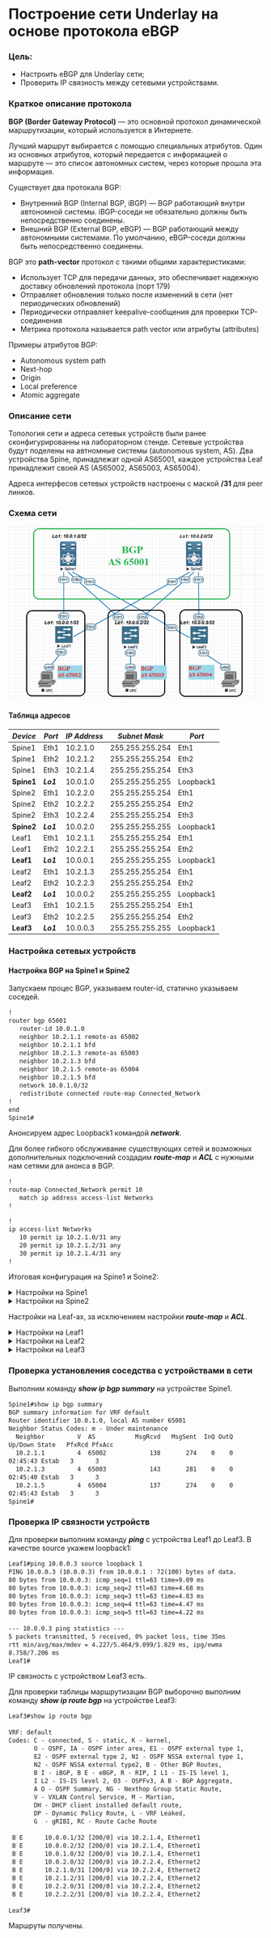 # Построение сети Underlay на основе протокола eBGP
### Цель:
- Настроить eBGP для Underlay сети;
- Проверить IP связность между сетевыми устройствами.
### Краткое описание протокола
__BGP (Border Gateway Protocol)__ — это основной протокол динамической маршрутизации, который используется в Интернете.

Лучший маршрут выбирается с помощью специальных атрибутов. Один из основных атрибутов, который передается с информацией о маршруте — это список автономных систем, через которые прошла эта информация.

Существует два протокала BGP:
- Внутренний BGP (Internal BGP, iBGP) — BGP работающий внутри автономной системы. iBGP-соседи не обязательно должны быть непосредственно соединены.
- Внешний BGP (External BGP, eBGP) — BGP работающий между автономными системами. По умолчанию, eBGP-соседи должны быть непосредственно соединены.

BGP это __path-vector__ протокол с такими общими характеристиками:
- Использует TCP для передачи данных, это обеспечивает надежную доставку обновлений протокола (порт 179)
- Отправляет обновления только после изменений в сети (нет периодических обновлений)
- Периодически отправляет keepalive-сообщения для проверки TCP-соединения
- Метрика протокола называется path vector или атрибуты (attributes)

Примеры атрибутов BGP:
- Autonomous system path
- Next-hop
- Origin
- Local preference
- Atomic aggregate

### Описание сети
Топология сети и адреса сетевых устройств были ранее сконфигурированны на лабораторном стенде.
Сетевые устройства будут поделены на автномные системы (autonomous system, AS). Два устройства Spine, принадлежат одной AS65001, каждое устройства Leaf принадлежит своей AS (AS65002, AS65003, AS65004).

Адреса интерфесов сетевых устройств настроены с маской __/31__ для peer линков.
### Схема сети
![](https://github.com/Dmitriy5588/OTUS/blob/main/Underlay.%20BGP/eBGP.png)
#### Таблица адресов

|_Device_|_Port_|_IP Address_|_Subnet_ _Mask_|_Port_
|---|---|---|---|---|
Spine1|Eth1|10.2.1.0|255.255.255.254|Eth1
Spine1|Eth2|10.2.1.2|255.255.255.254|Eth2
Spine1|Eth3|10.2.1.4|255.255.255.254|Eth3
**Spine1**|*__Lo1__*|10.0.1.0|255.255.255.255|Loopback1
Spine2|Eth1|10.2.2.0|255.255.255.254|Eth1
Spine2|Eth2|10.2.2.2|255.255.255.254|Eth2
Spine2|Eth3|10.2.2.4|255.255.255.254|Eth3
**Spine2**|*__Lo1__*|10.0.2.0|255.255.255.255|Loopback1
Leaf1|Eth1|10.2.1.1|255.255.255.254|Eth1
Leaf1|Eth2|10.2.2.1|255.255.255.254|Eth2
**Leaf1**|*__Lo1__*|10.0.0.1|255.255.255.255|Loopback1
Leaf2|Eth1|10.2.1.3|255.255.255.254|Eth1
Leaf2|Eth2|10.2.2.3|255.255.255.254|Eth2
**Leaf2**|*__Lo1__*|10.0.0.2|255.255.255.255|Loopback1
Leaf3|Eth1|10.2.1.5|255.255.255.254|Eth1
Leaf3|Eth2|10.2.2.5|255.255.255.254|Eth2
**Leaf3**|*__Lo1__*|10.0.0.3|255.255.255.255|Loopback1

### Настройка сетевых устройств
#### Настройка BGP на Spine1 и Spine2
Запускаем процес BGP, указываем router-id, статично указываем соседей.
```
!
router bgp 65001
   router-id 10.0.1.0
   neighbor 10.2.1.1 remote-as 65002
   neighbor 10.2.1.1 bfd
   neighbor 10.2.1.3 remote-as 65003
   neighbor 10.2.1.3 bfd
   neighbor 10.2.1.5 remote-as 65004
   neighbor 10.2.1.5 bfd
   network 10.0.1.0/32
   redistribute connected route-map Connected_Network
!
end
Spine1#
```
Анонсируем адрес Loopback1 командой *__network__*.

Для более гибкого обслуживание существующих сетей и возможных дополнительных подключений создадим *__route-map__* и *__ACL__* с нужными нам сетями для анонса в BGP.
```
!
route-map Connected_Network permit 10
   match ip address access-list Networks
!
```
```
!
ip access-list Networks
   10 permit ip 10.2.1.0/31 any
   20 permit ip 10.2.1.2/31 any
   30 permit ip 10.2.1.4/31 any
!
```
Итоговая конфигурация на Spine1 и Soine2:
<details>
  
<summary> Настройки на Spine1 </summary>

```
!
interface Ethernet1
   description to_Leaf1
   no switchport
   ip address 10.2.1.0/31
!
interface Ethernet2
   description to_Leaf2
   no switchport
   ip address 10.2.1.2/31
!
interface Ethernet3
   description to_Leaf3
   no switchport
   ip address 10.2.1.4/31
!
interface Ethernet4
!
interface Ethernet5
!
interface Ethernet6
!
interface Ethernet7
!
interface Ethernet8
!
interface Loopback1
   ip address 10.0.1.0/32
!
interface Management1
!
ip access-list Networks
   10 permit ip 10.2.1.0/31 any
   20 permit ip 10.2.1.2/31 any
   30 permit ip 10.2.1.4/31 any
!
ip routing
!
route-map Connected_Network permit 10
   match ip address access-list Networks
!
router bgp 65001
   router-id 10.0.1.0
   neighbor 10.2.1.1 remote-as 65002
   neighbor 10.2.1.1 bfd
   neighbor 10.2.1.3 remote-as 65003
   neighbor 10.2.1.3 bfd
   neighbor 10.2.1.5 remote-as 65004
   neighbor 10.2.1.5 bfd
   network 10.0.1.0/32
   redistribute connected route-map Connected_Network
!
end
Spine1#
```
</details>

<details>
  
<summary> Настройки на Spine2 </summary>

```
!
interface Ethernet1
   description to_Leaf1
   no switchport
   ip address 10.2.2.0/31
!
interface Ethernet2
   description to_Leaf2
   no switchport
   ip address 10.2.2.2/31
!
interface Ethernet3
   description to_Leaf3
   no switchport
   ip address 10.2.2.4/31
!
interface Ethernet4
!
interface Ethernet5
!
interface Ethernet6
!
interface Ethernet7
!
interface Ethernet8
!
interface Loopback1
   ip address 10.0.2.0/32
!
interface Management1
!
ip access-list Networks
   10 permit ip 10.2.2.0/31 any
   20 permit ip 10.2.2.2/31 any
   30 permit ip 10.2.2.4/31 any
!
ip routing
!
route-map Connected_Network permit 10
   match ip address access-list Networks
!
router bgp 65001
   router-id 10.0.2.0
   neighbor 10.2.2.1 remote-as 65002
   neighbor 10.2.2.1 bfd
   neighbor 10.2.2.3 remote-as 65003
   neighbor 10.2.2.3 bfd
   neighbor 10.2.2.5 remote-as 65004
   neighbor 10.2.2.5 bfd
   network 10.0.2.0/32
   redistribute connected route-map Connected_Networks
!
end
Spine2#
```
</details>

Настройки на Leaf-ах, за исключением настройки *__route-map__* и *__ACL__*.

<details>
  
<summary> Настройки на Leaf1 </summary>

```
!
interface Ethernet1
   description to_Spine1
   no switchport
   ip address 10.2.1.1/31
!
interface Ethernet2
   description to_Spine2
   no switchport
   ip address 10.2.2.1/31
!
interface Ethernet3
!
interface Ethernet4
!
interface Ethernet5
!
interface Ethernet6
!
interface Ethernet7
!
interface Ethernet8
!
interface Loopback1
   ip address 10.0.0.1/32
!
interface Management1
!
ip routing
!
router bgp 65002
   router-id 10.0.0.1
   neighbor 10.2.1.0 remote-as 65001
   neighbor 10.2.1.0 bfd
   neighbor 10.2.2.0 remote-as 65001
   neighbor 10.2.2.0 bfd
   network 10.0.0.1/32
   network 10.2.1.0/31
   network 10.2.2.0/31
!
end
Leaf1#
```
</details>

<details>
  
<summary> Настройки на Leaf2 </summary>

```
!
interface Ethernet1
   description to_Spine1
   no switchport
   ip address 10.2.1.3/31
!
interface Ethernet2
   description to_Spine2
   no switchport
   ip address 10.2.2.3/31
!
interface Ethernet3
!
interface Ethernet4
!
interface Ethernet5
!
interface Ethernet6
!
interface Ethernet7
!
interface Ethernet8
!
interface Loopback1
   ip address 10.0.0.2/32
!
interface Management1
!
ip routing
!
router bgp 65003
   router-id 10.0.0.2
   neighbor 10.2.1.2 remote-as 65001
   neighbor 10.2.1.2 bfd
   neighbor 10.2.2.2 remote-as 65001
   neighbor 10.2.2.2 bfd
   network 10.0.0.2/32
   network 10.2.1.2/31
   network 10.2.2.2/31
!
end
Leaf2#
```
</details>

<details>
  
<summary> Настройки на Leaf3 </summary>

```
!
interface Ethernet1
   description to_Spine1
   no switchport
   ip address 10.2.1.5/31
!
interface Ethernet2
   description to_Spine2
   no switchport
   ip address 10.2.2.5/31
!
interface Ethernet3
!
interface Ethernet4
!
interface Ethernet5
!
interface Ethernet6
!
interface Ethernet7
!
interface Ethernet8
!
interface Loopback1
   ip address 10.0.0.3/32
!
interface Management1
!
ip routing
!
router bgp 65004
   router-id 10.0.0.3
   neighbor 10.2.1.4 remote-as 65001
   neighbor 10.2.1.4 bfd
   neighbor 10.2.2.4 remote-as 65001
   neighbor 10.2.2.4 bfd
   network 10.0.0.3/32
   network 10.2.1.4/31
   network 10.2.2.4/31
!
end
Leaf3#
```
</details>

### Проверка установления соседства с устройствами в сети
Выполним команду __*show ip bgp summary*__ на устройстве Spine1.
```
Spine1#show ip bgp summary
BGP summary information for VRF default
Router identifier 10.0.1.0, local AS number 65001
Neighbor Status Codes: m - Under maintenance
  Neighbor         V  AS           MsgRcvd   MsgSent  InQ OutQ  Up/Down State   PfxRcd PfxAcc
  10.2.1.1         4  65002            138       274    0    0 02:45:43 Estab   3      3
  10.2.1.3         4  65003            143       281    0    0 02:45:40 Estab   3      3
  10.2.1.5         4  65004            137       274    0    0 02:45:43 Estab   3      3
Spine1#
```
### Проверка IP связности устройств
Для проверки выполним команду __*ping*__ c устройства Leaf1 до Leaf3. В качестве source укажем loopback1:
```
Leaf1#ping 10.0.0.3 source loopback 1
PING 10.0.0.3 (10.0.0.3) from 10.0.0.1 : 72(100) bytes of data.
80 bytes from 10.0.0.3: icmp_seq=1 ttl=63 time=9.09 ms
80 bytes from 10.0.0.3: icmp_seq=2 ttl=63 time=4.68 ms
80 bytes from 10.0.0.3: icmp_seq=3 ttl=63 time=4.83 ms
80 bytes from 10.0.0.3: icmp_seq=4 ttl=63 time=4.47 ms
80 bytes from 10.0.0.3: icmp_seq=5 ttl=63 time=4.22 ms

--- 10.0.0.3 ping statistics ---
5 packets transmitted, 5 received, 0% packet loss, time 35ms
rtt min/avg/max/mdev = 4.227/5.464/9.099/1.829 ms, ipg/ewma 8.758/7.206 ms
Leaf1#
```
IP связность с устройством Leaf3 есть.

Для проверки таблицы маршрутизации BGP выборочно выполним команду __*show ip route bgp*__ на устройстве Leaf3:
```
Leaf3#show ip route bgp

VRF: default
Codes: C - connected, S - static, K - kernel,
       O - OSPF, IA - OSPF inter area, E1 - OSPF external type 1,
       E2 - OSPF external type 2, N1 - OSPF NSSA external type 1,
       N2 - OSPF NSSA external type2, B - Other BGP Routes,
       B I - iBGP, B E - eBGP, R - RIP, I L1 - IS-IS level 1,
       I L2 - IS-IS level 2, O3 - OSPFv3, A B - BGP Aggregate,
       A O - OSPF Summary, NG - Nexthop Group Static Route,
       V - VXLAN Control Service, M - Martian,
       DH - DHCP client installed default route,
       DP - Dynamic Policy Route, L - VRF Leaked,
       G  - gRIBI, RC - Route Cache Route

 B E      10.0.0.1/32 [200/0] via 10.2.1.4, Ethernet1
 B E      10.0.0.2/32 [200/0] via 10.2.1.4, Ethernet1
 B E      10.0.1.0/32 [200/0] via 10.2.1.4, Ethernet1
 B E      10.0.2.0/32 [200/0] via 10.2.2.4, Ethernet2
 B E      10.2.1.0/31 [200/0] via 10.2.2.4, Ethernet2
 B E      10.2.1.2/31 [200/0] via 10.2.2.4, Ethernet2
 B E      10.2.2.0/31 [200/0] via 10.2.2.4, Ethernet2
 B E      10.2.2.2/31 [200/0] via 10.2.2.4, Ethernet2

Leaf3#
```
Маршруты получены.
